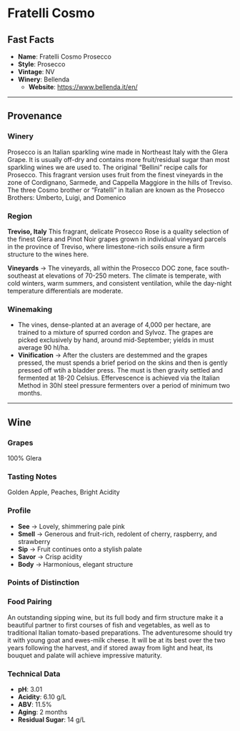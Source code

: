 # Fratelli Cosmo
## Fast Facts
 - **Name**: Fratelli Cosmo Prosecco 
 - **Style**: Prosecco
 - **Vintage**:  NV
 - **Winery**: Bellenda 
     - **Website**: https://www.bellenda.it/en/
- - - -

## Provenance
### Winery 
Prosecco is an Italian sparkling wine made in Northeast Italy with the Glera Grape. It is usually off-dry and contains more fruit/residual sugar than most sparkling wines we are used to. The original “Bellini” recipe calls for Prosecco. This fragrant version uses fruit from the finest vineyards in the zone of Cordignano, Sarmede, and Cappella Maggiore in the hills of Treviso. The three Cosmo brother or “Fratelli” in Italian are known as the Prosecco Brothers: Umberto, Luigi, and Domenico

### Region
**Treviso, Italy**
This fragrant, delicate Prosecco Rose is a quality selection of the finest Glera and Pinot Noir grapes grown in individual vineyard parcels in the province of Treviso, where limestone-rich soils ensure a firm structure to the wines here.

**Vineyards** → The vineyards, all within the Prosecco DOC zone, face south-southeast at elevations of 70-250 meters. The climate is temperate, with cold winters, warm summers, and consistent ventilation, while the day-night temperature differentials are moderate.

### Winemaking 
* The vines, dense-planted at an average of 4,000 per hectare, are trained to a mixture of spurred cordon and Sylvoz. The grapes are picked exclusively by hand, around mid-September; yields in must average 90 hl/ha.
* **Vinification**  → After the clusters are destemmed and the grapes pressed, the must spends a brief period on the skins and then is gently pressed off wtih a bladder press. The must is then gravity settled and fermented at 18-20 Celsius. Effervescence is achieved via the Italian Method in 30hl steel pressure fermenters over a period of minimum two months.
- - - -

## Wine
### Grapes
100% Glera

### Tasting Notes
Golden Apple, Peaches, Bright Acidity

### Profile
 - **See** →  Lovely, shimmering pale pink
 - **Smell** → Generous and fruit-rich, redolent of cherry, raspberry, and strawberry
 - **Sip** → Fruit continues onto a stylish palate
 - **Savor** → Crisp acidity 
 - **Body** → Harmonious, elegant structure

### Points of Distinction

### Food Pairing
An outstanding sipping wine, but its full body and firm structure make it a beautiful partner to first courses of fish and vegetables, as well as to traditional Italian tomato-based preparations. The adventuresome should try it with young goat and ewes-milk cheese. It will be at its best over the two years following the harvest, and if stored away from light and heat, its bouquet and palate will achieve impressive maturity.

### Technical Data
 - **pH**: 3.01
 - **Acidity**: 6.10 g/L
 - **ABV**: 11.5%
 - **Aging**: 2 months
 - **Residual Sugar**: 14 g/L
